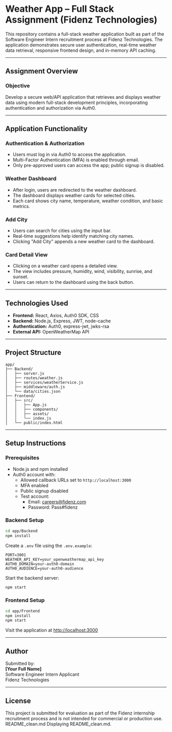 # Weather App – Full Stack Assignment (Fidenz Technologies)

This repository contains a full-stack weather application built as part of the Software Engineer Intern recruitment process at Fidenz Technologies. The application demonstrates secure user authentication, real-time weather data retrieval, responsive frontend design, and in-memory API caching.

---

## Assignment Overview

### Objective

Develop a secure web/API application that retrieves and displays weather data using modern full-stack development principles, incorporating authentication and authorization via Auth0.

---

## Application Functionality

### Authentication & Authorization

- Users must log in via Auth0 to access the application.
- Multi-Factor Authentication (MFA) is enabled through email.
- Only pre-approved users can access the app; public signup is disabled.

### Weather Dashboard

- After login, users are redirected to the weather dashboard.
- The dashboard displays weather cards for selected cities.
- Each card shows city name, temperature, weather condition, and basic metrics.

### Add City

- Users can search for cities using the input bar.
- Real-time suggestions help identify matching city names.
- Clicking "Add City" appends a new weather card to the dashboard.

### Card Detail View

- Clicking on a weather card opens a detailed view.
- The view includes pressure, humidity, wind, visibility, sunrise, and sunset.
- Users can return to the dashboard using the back button.

---

## Technologies Used

- **Frontend:** React, Axios, Auth0 SDK, CSS
- **Backend:** Node.js, Express, JWT, node-cache
- **Authentication:** Auth0, express-jwt, jwks-rsa
- **External API:** OpenWeatherMap API

---

## Project Structure

```
app/
├── Backend/
│   ├── server.js
│   ├── routes/weather.js
│   ├── services/weatherService.js
│   ├── middleware/auth.js
│   └── data/cities.json
├── Frontend/
│   ├── src/
│   │   ├── App.js
│   │   ├── components/
│   │   ├── assets/
│   │   └── index.js
│   └── public/index.html
```

---

## Setup Instructions

### Prerequisites

- Node.js and npm installed
- Auth0 account with:
  - Allowed callback URLs set to `http://localhost:3000`
  - MFA enabled
  - Public signup disabled
  - Test account:
    - Email: careers@fidenz.com
    - Password: Pass#fidenz

### Backend Setup

```bash
cd app/Backend
npm install
```

Create a `.env` file using the `.env.example`:

```
PORT=3001
WEATHER_API_KEY=your_openweathermap_api_key
AUTH0_DOMAIN=your-auth0-domain
AUTH0_AUDIENCE=your-auth0-audience
```

Start the backend server:

```bash
npm start
```

### Frontend Setup

```bash
cd app/Frontend
npm install
npm start
```

Visit the application at [http://localhost:3000](http://localhost:3000)

---

## Author

Submitted by:  
**[Your Full Name]**  
Software Engineer Intern Applicant  
Fidenz Technologies

---

## License

This project is submitted for evaluation as part of the Fidenz internship recruitment process and is not intended for commercial or production use.
README_clean.md
Displaying README_clean.md.
